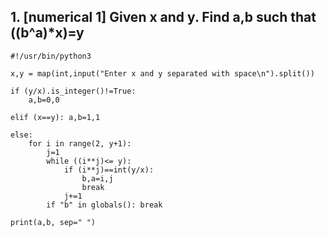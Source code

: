 ## 1. [numerical 1]  Given x and y. Find a,b such that ((b^a)*x)=y

    #!/usr/bin/python3

    x,y = map(int,input("Enter x and y separated with space\n").split())

    if (y/x).is_integer()!=True:
        a,b=0,0

    elif (x==y): a,b=1,1

    else:
        for i in range(2, y+1):
            j=1 
            while ((i**j)<= y):
                if (i**j)==int(y/x):
                    b,a=i,j
                    break
                j+=1        
            if "b" in globals(): break

    print(a,b, sep=" ")
